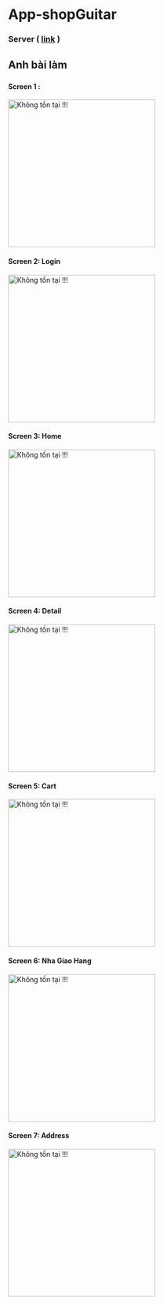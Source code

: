 # App-shopGuitar

### Server  ( [link](https://www.google.com/) )

## Anh bài làm
#####
#### Screen 1 :
<img src="./AnhMinhHoa/screen_1.png" alt="Không tồn tại !!!" width="300" />

#### Screen 2: Login  
<img src="./AnhMinhHoa/screen_2_login.png" alt="Không tồn tại !!!" width="300" />

#### Screen 3: Home  
<img src="./AnhMinhHoa/screen_3_home.png" alt="Không tồn tại !!!" width="300" />

#### Screen 4: Detail  
<img src="./AnhMinhHoa/screen_4_detail.png" alt="Không tồn tại !!!" width="300" />

#### Screen 5: Cart  
<img src="./AnhMinhHoa/screen_5_cart.png" alt="Không tồn tại !!!" width="300" />

#### Screen 6: Nha Giao Hang 
<img src="./AnhMinhHoa/screen_6_nhaGiaoHang.png" alt="Không tồn tại !!!" width="300" />

#### Screen 7: Address 
<img src="./AnhMinhHoa/screen_7_Address.png" alt="Không tồn tại !!!" width="300" />


